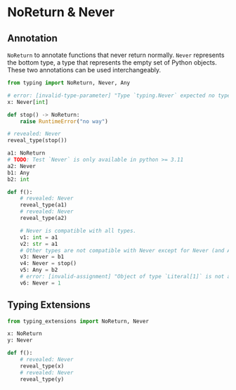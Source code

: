 # NoReturn & Never

## Annotation

`NoReturn` to annotate functions that never return normally. `Never` represents the bottom type, a
type that represents the empty set of Python objects. These two annotations can be used
interchangeably.

```py
from typing import NoReturn, Never, Any

# error: [invalid-type-parameter] "Type `typing.Never` expected no type parameter"
x: Never[int]

def stop() -> NoReturn:
    raise RuntimeError("no way")

# revealed: Never
reveal_type(stop())

a1: NoReturn
# TODO: Test `Never` is only available in python >= 3.11
a2: Never
b1: Any
b2: int

def f():
    # revealed: Never
    reveal_type(a1)
    # revealed: Never
    reveal_type(a2)

    # Never is compatible with all types.
    v1: int = a1
    v2: str = a1
    # Other types are not compatible with Never except for Never (and Any).
    v3: Never = b1
    v4: Never = stop()
    v5: Any = b2
    # error: [invalid-assignment] "Object of type `Literal[1]` is not assignable to `Never`"
    v6: Never = 1
```

## Typing Extensions

```py
from typing_extensions import NoReturn, Never

x: NoReturn
y: Never

def f():
    # revealed: Never
    reveal_type(x)
    # revealed: Never
    reveal_type(y)
```

